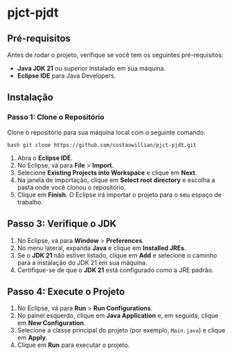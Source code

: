 # pjct-pjdt

## Pré-requisitos

Antes de rodar o projeto, verifique se você tem os seguintes pré-requisitos:

- **Java JDK 21** ou superior instalado em sua máquina.
- **Eclipse IDE** para Java Developers.

## Instalação

### Passo 1: Clone o Repositório

Clone o repositório para sua máquina local com o seguinte comando:

```bash git clone https://github.com/costaowillian/pjct-pjdt.git```

1. Abra o **Eclipse IDE**.
2. No Eclipse, vá para **File** > **Import**.
3. Selecione **Existing Projects into Workspace** e clique em **Next**.
4. Na janela de importação, clique em **Select root directory** e escolha a pasta onde você clonou o repositório.
5. Clique em **Finish**. O Eclipse irá importar o projeto para o seu espaço de trabalho.

## Passo 3: Verifique o JDK

1. No Eclipse, vá para **Window** > **Preferences**.
2. No menu lateral, expanda **Java** e clique em **Installed JREs**.
3. Se o **JDK 21** não estiver listado, clique em **Add** e selecione o caminho para a instalação do JDK 21 em sua máquina.
4. Certifique-se de que o **JDK 21** está configurado como a JRE padrão.

## Passo 4: Execute o Projeto

1. No Eclipse, vá para **Run** > **Run Configurations**.
2. No painel esquerdo, clique em **Java Application** e, em seguida, clique em **New Configuration**.
3. Selecione a classe principal do projeto (por exemplo, `Main.java`) e clique em **Apply**.
4. Clique em **Run** para executar o projeto.
